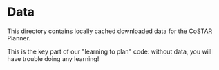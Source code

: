 # Data

This directory contains locally cached downloaded data for the CoSTAR Planner.

This is the key part of our "learning to plan" code: without data, you will have trouble doing any learning!
